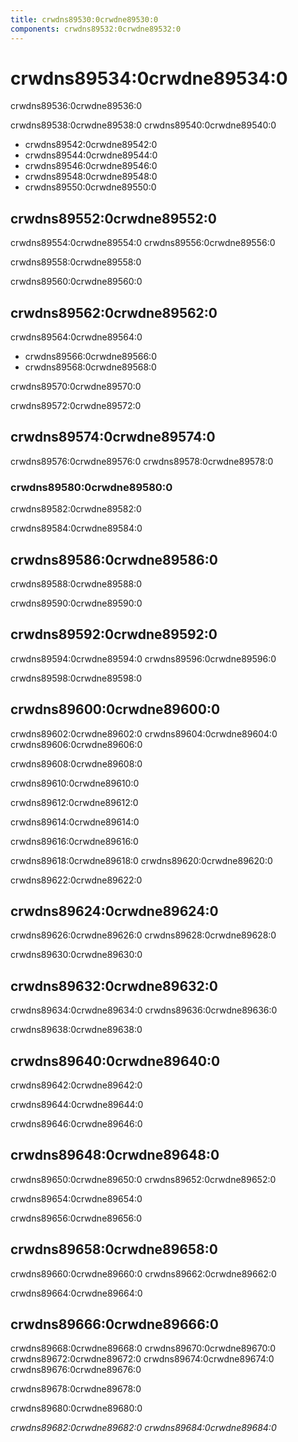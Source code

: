 ```yaml
---
title: crwdns89530:0crwdne89530:0
components: crwdns89532:0crwdne89532:0
---
```


# crwdns89534:0crwdne89534:0

<p class="description">crwdns89536:0crwdne89536:0</p>

crwdns89538:0crwdne89538:0 crwdns89540:0crwdne89540:0

- crwdns89542:0crwdne89542:0
- crwdns89544:0crwdne89544:0
- crwdns89546:0crwdne89546:0
- crwdns89548:0crwdne89548:0
- crwdns89550:0crwdne89550:0

## crwdns89552:0crwdne89552:0

crwdns89554:0crwdne89554:0 crwdns89556:0crwdne89556:0

crwdns89558:0crwdne89558:0

crwdns89560:0crwdne89560:0

## crwdns89562:0crwdne89562:0

crwdns89564:0crwdne89564:0

- crwdns89566:0crwdne89566:0
- crwdns89568:0crwdne89568:0

crwdns89570:0crwdne89570:0

crwdns89572:0crwdne89572:0

## crwdns89574:0crwdne89574:0

crwdns89576:0crwdne89576:0 crwdns89578:0crwdne89578:0

### crwdns89580:0crwdne89580:0

crwdns89582:0crwdne89582:0

crwdns89584:0crwdne89584:0

## crwdns89586:0crwdne89586:0

crwdns89588:0crwdne89588:0

crwdns89590:0crwdne89590:0

## crwdns89592:0crwdne89592:0

crwdns89594:0crwdne89594:0 crwdns89596:0crwdne89596:0

crwdns89598:0crwdne89598:0

## crwdns89600:0crwdne89600:0

crwdns89602:0crwdne89602:0 crwdns89604:0crwdne89604:0 crwdns89606:0crwdne89606:0

crwdns89608:0crwdne89608:0

crwdns89610:0crwdne89610:0

crwdns89612:0crwdne89612:0

crwdns89614:0crwdne89614:0

crwdns89616:0crwdne89616:0

crwdns89618:0crwdne89618:0 crwdns89620:0crwdne89620:0

crwdns89622:0crwdne89622:0

## crwdns89624:0crwdne89624:0

crwdns89626:0crwdne89626:0 crwdns89628:0crwdne89628:0

crwdns89630:0crwdne89630:0

## crwdns89632:0crwdne89632:0

crwdns89634:0crwdne89634:0 crwdns89636:0crwdne89636:0

crwdns89638:0crwdne89638:0

## crwdns89640:0crwdne89640:0

crwdns89642:0crwdne89642:0

crwdns89644:0crwdne89644:0

crwdns89646:0crwdne89646:0

## crwdns89648:0crwdne89648:0

crwdns89650:0crwdne89650:0 crwdns89652:0crwdne89652:0

crwdns89654:0crwdne89654:0

crwdns89656:0crwdne89656:0

## crwdns89658:0crwdne89658:0

crwdns89660:0crwdne89660:0 crwdns89662:0crwdne89662:0

crwdns89664:0crwdne89664:0

## crwdns89666:0crwdne89666:0

crwdns89668:0crwdne89668:0 crwdns89670:0crwdne89670:0 crwdns89672:0crwdne89672:0 crwdns89674:0crwdne89674:0 crwdns89676:0crwdne89676:0

crwdns89678:0crwdne89678:0

crwdns89680:0crwdne89680:0

*crwdns89682:0crwdne89682:0 crwdns89684:0crwdne89684:0*